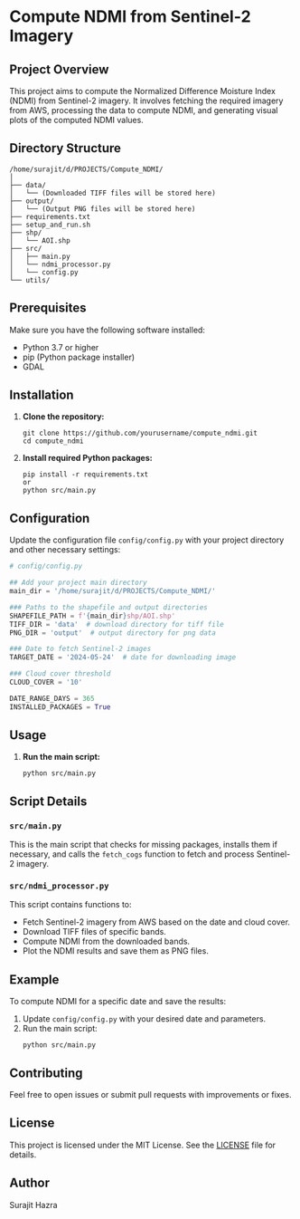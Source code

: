 
# Compute NDMI from Sentinel-2 Imagery

## Project Overview
This project aims to compute the Normalized Difference Moisture Index (NDMI) from Sentinel-2 imagery. It involves fetching the required imagery from AWS, processing the data to compute NDMI, and generating visual plots of the computed NDMI values.

## Directory Structure
```
/home/surajit/d/PROJECTS/Compute_NDMI/
│
├── data/
│   └── (Downloaded TIFF files will be stored here)
├── output/
│   └── (Output PNG files will be stored here)
├── requirements.txt
├── setup_and_run.sh
├── shp/
│   └── AOI.shp
├── src/
│   ├── main.py
│   └── ndmi_processor.py
│   └── config.py
└── utils/
```

## Prerequisites
Make sure you have the following software installed:
- Python 3.7 or higher
- pip (Python package installer)
- GDAL

## Installation

1. **Clone the repository:**
   ```
   git clone https://github.com/yourusername/compute_ndmi.git
   cd compute_ndmi
   ```

2. **Install required Python packages:**
   ```
   pip install -r requirements.txt  
   or 
   python src/main.py
   ```

## Configuration
Update the configuration file `config/config.py` with your project directory and other necessary settings:
```python
# config/config.py

## Add your project main directory
main_dir = '/home/surajit/d/PROJECTS/Compute_NDMI/'

### Paths to the shapefile and output directories
SHAPEFILE_PATH = f'{main_dir}shp/AOI.shp'
TIFF_DIR = 'data'  # download directory for tiff file
PNG_DIR = 'output'  # output directory for png data

### Date to fetch Sentinel-2 images
TARGET_DATE = '2024-05-24'  # date for downloading image

### Cloud cover threshold
CLOUD_COVER = '10'

DATE_RANGE_DAYS = 365
INSTALLED_PACKAGES = True
```

## Usage

1. **Run the main script:**
   ```
   python src/main.py
   ```

## Script Details

### `src/main.py`
This is the main script that checks for missing packages, installs them if necessary, and calls the `fetch_cogs` function to fetch and process Sentinel-2 imagery.

### `src/ndmi_processor.py`
This script contains functions to:
- Fetch Sentinel-2 imagery from AWS based on the date and cloud cover.
- Download TIFF files of specific bands.
- Compute NDMI from the downloaded bands.
- Plot the NDMI results and save them as PNG files.

## Example

To compute NDMI for a specific date and save the results:

1. Update `config/config.py` with your desired date and parameters.
2. Run the main script:
   ```
   python src/main.py
   ```

## Contributing
Feel free to open issues or submit pull requests with improvements or fixes.

## License
This project is licensed under the MIT License. See the [LICENSE](LICENSE) file for details.

## Author
Surajit Hazra

